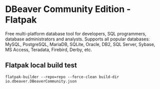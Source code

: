 # DBeaver Community Edition - Flatpak

Free multi-platform database tool for developers, SQL programmers, database administrators and analysts. Supports all popular databases: MySQL, PostgreSQL, MariaDB, SQLite, Oracle, DB2, SQL Server, Sybase, MS Access, Teradata, Firebird, Derby, etc.

## Flatpak local build test
```
flatpak-builder --repo=repo --force-clean build-dir io.dbeaver.DBeaverCommunity.json 
```
